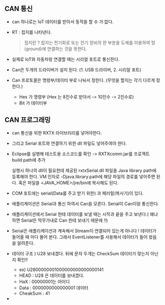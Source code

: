 ## CAN 통신

- can 하나로는 IoT 데이터를 받아서 동작을 할 수 가 없다. 

- RT : 접지를 나타낸다. 

  > 접지란 ? 접지는 전기회로 또는 전기 장비의 한 부분을 도체를 이용하여 땅(ground)에 연결하는 것을 뜻한다.

- 실제로 IoT와 자동차랑 연결할 때는 시리얼 포트로 통신한다. 
- Can은 두개의 드라이버가 설치 된다. (1. USB 드라이버, 2. 시리얼 포트)
- Can 프로토콜은 명령부/데이터 부로 나눠서 정한다. (무엇을 할지는 각기 다르게 정한다.)
  - Hex 가 명령부 (Hex 는 8진수로 받아서 -> 10진수 -> 2진수로)
  - Bit 가 데이터부

## CAN 프로그래밍

- can 통신을 위한 RXTX 라이브러리를 넣어야한다.

- 그리고 Serial 포트와 연결하기 위한 dll 파일도 넣어주여야 한다.

-    Eclipse를 실행해 테스트용 소스코드를 확인
     -> RXTXcomm.jar를 프로젝트 build path에 추가

     실행시 하나의 dll이 필요한데 
     제공된 rxtxSerial.dll 파일을 Java library path에
     등록해야 한다. VM 인자로 -Djava.library.path에
     해당 파일의 경로를 넣어주면 된다. 혹은 
     파일을 <JAVA_HOME>/jre/bin에 복사해도 된다.

- COM 포트에는 serial(Data를 주고 받기 위한) 과 페러럴(복사기)이 있다.

- 애플리케이션은 Serial과 통신 하여서 Can을 모른다. Serial이 Can이랑 통신한다. 

- 애플리케이션에서 Serial 한테 데이터를 보낼 때는 시작과 끝을 주고 보낸다.( 왜냐하면 Serial은 막무가내로 Can 한테 보내기 때문에 !!)

- Serial은 애플리케이션과 계속해서 Stream이 연결되어 있는게 아니다 !  데이터가 들어올 때 마다 물어 본다. 그래서 EventListener를 사용해서 데이터가 들어 왔음을 알려준다. 

- 데이터 구조 ) U28 보내겠다. 뒤에 문자 두개는 CheckSum 데이터가 맞는지 아닌지 확인!!  

  - ex) U2800000001000000000000000141
  - HEAD : U28 은 데이터를 보내겠다.
  - HaX : 00000001는 아이디
  - Data : 0000000000000001 데이터
  - CheakSum : 41

- 